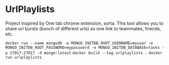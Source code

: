 # UrlPlaylists

Project inspired by One tab chrome extension, sorta. This tool allows you to share url bursts (bunch of different urls) as one link to teammates, friends, etc.


`docker run --name mongodb -e MONGO_INITDB_ROOT_USERNAME=myuser -e MONGO_INITDB_ROOT_PASSWORD=mypassword -e MONGO_INITDB_DATABASE=tasks -p 27017:27017 -d mongo:latest`
`docker build --tag urlplaylists .`
`docker run urlplaylists`